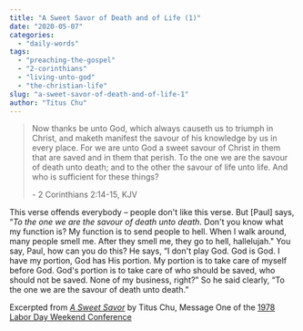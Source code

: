 ```yaml
---
title: "A Sweet Savor of Death and of Life (1)"
date: "2020-05-07"
categories: 
  - "daily-words"
tags: 
  - "preaching-the-gospel"
  - "2-corinthians"
  - "living-unto-god"
  - "the-christian-life"
slug: "a-sweet-savor-of-death-and-of-life-1"
author: "Titus Chu"
---
```


> Now thanks be unto God, which always causeth us to triumph in Christ, and maketh manifest the savour of his knowledge by us in every place. For we are unto God a sweet savour of Christ in them that are saved and in them that perish. To the one we are the savour of death unto death; and to the other the savour of life unto life. And who is sufficient for these things?
> 
> \- 2 Corinthians 2:14-15, KJV

This verse offends everybody – people don't like this verse. But \[Paul\] says, “_To the one we are the savour of death unto death_. Don't you know what my function is? My function is to send people to hell. When I walk around, many people smell me. After they smell me, they go to hell, hallelujah." You say, Paul, how can you do this? He says, “I don't play God. God is God. I have my portion, God has His portion. My portion is to take care of myself before God. God's portion is to take care of who should be saved, who should not be saved. None of my business, right?” So he said clearly, “To the one we are the savour of death unto death.”

Excerpted from _[A Sweet Savor](https://www.asweetsavor.org/a-sweet-savor/)_ by Titus Chu, Message One of the [1978 Labor Day Weekend Conference](https://www.asweetsavor.org/1978-labor-day-weekend-conference/)
